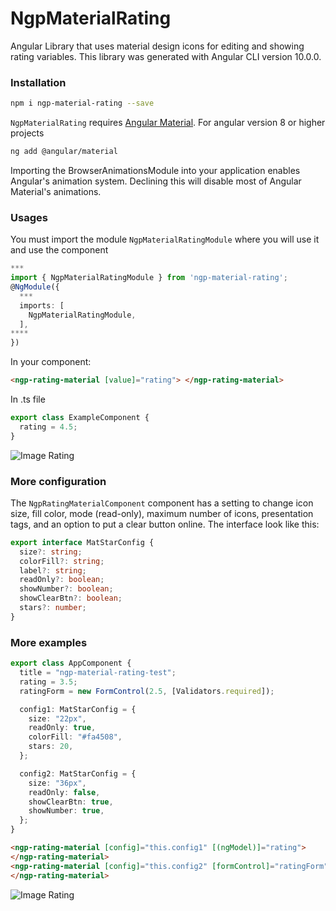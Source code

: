 # NgpMaterialRating

Angular Library that uses material design icons for editing and showing rating variables.
This library was generated with Angular CLI version 10.0.0.

### Installation

```sh
npm i ngp-material-rating --save
```

`NgpMaterialRating` requires [Angular Material](https://material.angular.io/guide/getting-started/).
For angular version 8 or higher projects

```sh
ng add @angular/material
```

Importing the BrowserAnimationsModule into your application enables Angular's animation system. Declining this will disable most of Angular Material's animations.

### Usages

You must import the module `NgpMaterialRatingModule` where you will use it and use the component

```typescript
***
import { NgpMaterialRatingModule } from 'ngp-material-rating';
@NgModule({
  ***
  imports: [
    NgpMaterialRatingModule,
  ],
****
})
```

In your component:

```html
<ngp-rating-material [value]="rating"> </ngp-rating-material>
```

In .ts file

```typescript
export class ExampleComponent {
  rating = 4.5;
}
```

![Image Rating](https://havanatursa.com/assets/images/npm/rating-image-1.PNG)

### More configuration

The `NgpRatingMaterialComponent` component has a setting to change icon size, fill color, mode (read-only), maximum number of icons, presentation tags, and an option to put a clear button online. The interface look like this:

```typescript
export interface MatStarConfig {
  size?: string;
  colorFill?: string;
  label?: string;
  readOnly?: boolean;
  showNumber?: boolean;
  showClearBtn?: boolean;
  stars?: number;
}
```

### More examples

```typescript
export class AppComponent {
  title = "ngp-material-rating-test";
  rating = 3.5;
  ratingForm = new FormControl(2.5, [Validators.required]);

  config1: MatStarConfig = {
    size: "22px",
    readOnly: true,
    colorFill: "#fa4508",
    stars: 20,
  };

  config2: MatStarConfig = {
    size: "36px",
    readOnly: false,
    showClearBtn: true,
    showNumber: true,
  };
}
```

```html
<ngp-rating-material [config]="this.config1" [(ngModel)]="rating">
</ngp-rating-material>
<ngp-rating-material [config]="this.config2" [formControl]="ratingForm">
</ngp-rating-material>
```

![Image Rating](https://havanatursa.com/assets/images/npm/rating-image-2.PNG)
